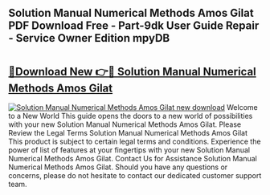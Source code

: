 ## Solution Manual Numerical Methods Amos Gilat PDF Download Free - Part-9dk User Guide Repair - Service Owner Edition mpyDB

# <h2><a href="http://bc62943.oget.top/?id=Solution+Manual+Numerical+Methods+Amos+Gilat">🔗Download New 👉🔴 Solution Manual Numerical Methods Amos Gilat</a></h2>

[![Solution Manual Numerical Methods Amos Gilat new download](https://i.imgur.com/5g1atiW.png)](http://bc62943.oget.top/?id=Solution+Manual+Numerical+Methods+Amos+Gilat)
Welcome to a New World This guide opens the doors to a new world of possibilities with your new Solution Manual Numerical Methods Amos Gilat. Please Review the Legal Terms Solution Manual Numerical Methods Amos Gilat This product is subject to certain legal terms and conditions. Experience the power of list of features at your fingertips with your new Solution Manual Numerical Methods Amos Gilat. Contact Us for Assistance Solution Manual Numerical Methods Amos Gilat. Should you have any questions or concerns, please do not hesitate to contact our dedicated customer support team.
